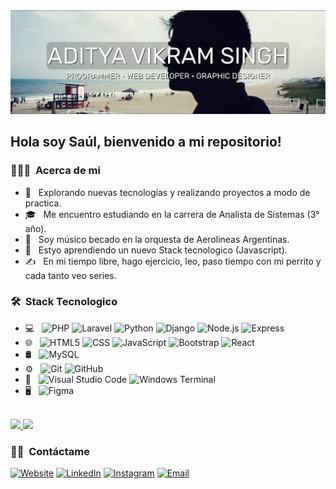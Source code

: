 <img src="https://raw.githubusercontent.com/AVS1508/AVS1508/master/assets/Aditya%20Vikram%20Singh%20Banner.png">

<h2> Hola soy Saúl, bienvenido a mi repositorio!</h2>

<h3> 👨🏻‍💻 &nbsp;Acerca de mi </h3>

- 🤔 &nbsp; Explorando nuevas tecnologías y realizando proyectos a modo de practica.
- 🎓 &nbsp; Me encuentro estudiando en la carrera de Analista de Sistemas (3° año).
- 💼 &nbsp; Soy músico becado en la orquesta de Aerolineas Argentinas.
- 🌱 &nbsp; Estyo aprendiendo un nuevo Stack tecnologico (Javascript).
- ✍️ &nbsp; En mi tiempo libre, hago ejercicio, leo, paso tiempo con mi perrito y cada tanto veo series.

<!-- <img alt="Night Coding" src="https://raw.githubusercontent.com/AVS1508/AVS1508/master/assets/Night-Coding.gif" align="right"/> -->
  
<h3> 🛠 &nbsp;Stack Tecnologico</h3>

- 💻 &nbsp;
  ![PHP](https://img.shields.io/badge/-PHP-333333?style=flat&logo=PHP&logoColor=8993be)
  ![Laravel](https://img.shields.io/badge/-Laravel-333333?style=flat&logo=Laravel&logoColor=F05340)
  ![Python](https://img.shields.io/badge/-Python-333333?style=flat&logo=python)
  ![Django](https://img.shields.io/badge/-Django-333333?style=flat&logo=Django&logoColor=092e20)
  ![Node.js](https://img.shields.io/badge/-Node.js-333333?style=flat&logo=node.js)
  ![Express](https://img.shields.io/badge/-Express-333333?style=flat&logo=Express)
- 🌐 &nbsp;
  ![HTML5](https://img.shields.io/badge/-HTML5-333333?style=flat&logo=HTML5)
  ![CSS](https://img.shields.io/badge/-CSS-333333?style=flat&logo=CSS3&logoColor=1572B6)
  ![JavaScript](https://img.shields.io/badge/-JavaScript-333333?style=flat&logo=javascript)
  ![Bootstrap](https://img.shields.io/badge/-Bootstrap-333333?style=flat&logo=bootstrap&logoColor=563D7C)
  ![React](https://img.shields.io/badge/-React-333333?style=flat&logo=react)
- 🛢 &nbsp;
  ![MySQL](https://img.shields.io/badge/-MySQL-333333?style=flat&logo=mysql)
  <!-- ![MongoDB](https://img.shields.io/badge/-MongoDB-333333?style=flat&logo=mongodb) -->
- ⚙️ &nbsp;
  ![Git](https://img.shields.io/badge/-Git-333333?style=flat&logo=git)
  ![GitHub](https://img.shields.io/badge/-GitHub-333333?style=flat&logo=github)
  <!-- ![Markdown](https://img.shields.io/badge/-Markdown-333333?style=flat&logo=markdown) -->
- 🔧 &nbsp;
  ![Visual Studio Code](https://img.shields.io/badge/-Visual%20Studio%20Code-333333?style=flat&logo=visual-studio-code&logoColor=007ACC)
  ![Windows Terminal](https://img.shields.io/badge/-Windows_Terminal-333333?style=flat&logo=windowsterminal)
- 🖥 &nbsp;
  ![Figma](https://img.shields.io/badge/-Figma-333333?style=flat&logo=figma)
  <!-- ![Photoshop](https://img.shields.io/badge/-Photoshop-333333?style=flat&logo=adobe-photoshop)
  ![InDesign](https://img.shields.io/badge/-InDesign-333333?style=flat&logo=adobe-indesign) -->
  
<br/>

<a href="https://github.com/AVS1508">
  <img height="180em" src="https://github-readme-stats.vercel.app/api?username=SaulZarate&theme=dark&show_icons=true" />
  <img height="180em" src="https://github-readme-stats.vercel.app/api/top-langs/?username=SaulZarate&theme=dark&layout=compact" />
</a>

<br/>

<h3> 🤝🏻 &nbsp;Contáctame</h3>

<p>
<a href="#"><img alt="Website" src="https://img.shields.io/badge/Website-www.saulZarate.com-blue?style=flat-square&logo=google-chrome"></a>
<a href="#"><img alt="LinkedIn" src="https://img.shields.io/badge/LinkedIn-saul--zarate--desarrollador-blue?style=flat-square&logo=linkedin"></a>
<a href="#"><img alt="Instagram" src="https://img.shields.io/badge/Instagram-saulZarate-blue?style=flat-square&logo=instagram"></a>
<a href="mailto:saul_zarate.m@hotmail.com"><img alt="Email" src="https://img.shields.io/badge/Email-saul__zarate.m@hotmail.com-blue?style=flat-square&logo=gmail"></a>
</p>

<!--
**SaulZarate/SaulZarate** is a ✨ _special_ ✨ repository because its `README.md` (this file) appears on your GitHub profile.

Here are some ideas to get you started:

- 🔭 I’m currently working on ...
- 🌱 I’m currently learning ...
- 👯 I’m looking to collaborate on ...
- 🤔 I’m looking for help with ...
- 💬 Ask me about ...
- 📫 How to reach me: ...
- 😄 Pronouns: ...
- ⚡ Fun fact: ...
-->
